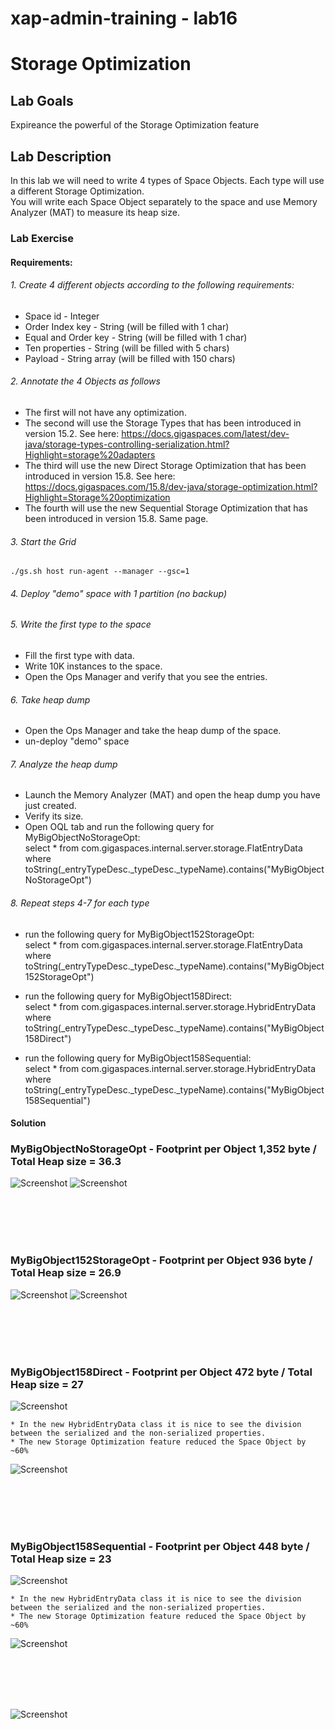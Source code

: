 # xap-admin-training - lab16

# Storage Optimization

## Lab Goals

Expireance the powerful of the Storage Optimization feature <br />


## Lab Description
In this lab we will need to write 4 types of Space Objects. Each type will use a different Storage Optimization.<br/>
You will write each Space Object separately to the space and use Memory Analyzer (MAT) to measure its heap size. <br/>

### Lab Exercise
#### Requirements: <br />
###### 1. Create 4 different objects according to the following requirements: <br />

* Space id - Integer <br />
* Order Index key - String (will be filled with 1 char)<br />
* Equal and Order key - String  (will be filled with 1 char)<br />
* Ten properties - String  (will be filled with 5 chars)<br />
* Payload - String array  (will be filled with 150 chars)<br />

###### 2. Annotate the 4 Objects as follows  <br />

* The first will not have any optimization.<br>
* The second will use the Storage Types that has been introduced in version 15.2. See here: https://docs.gigaspaces.com/latest/dev-java/storage-types-controlling-serialization.html?Highlight=storage%20adapters <br/>
* The third will use the new Direct Storage Optimization that has been introduced in version 15.8. See here: https://docs.gigaspaces.com/15.8/dev-java/storage-optimization.html?Highlight=Storage%20optimization <br/>
* The fourth will use the new Sequential Storage Optimization that has been introduced in version 15.8. Same page. <br> 

###### 3. Start the Grid <br />
    ./gs.sh host run-agent --manager --gsc=1
    
###### 4. Deploy "demo" space with 1 partition (no backup) <br />   
    
###### 5. Write the first type to the space <br />

* Fill the first type with data.<br />
* Write 10K instances to the space.<br />
* Open the Ops Manager and verify that you see the entries.<br /> 

###### 6. Take heap dump <br />
* Open the Ops Manager and take the heap dump of the space.<br />
* un-deploy "demo" space 

###### 7. Analyze the heap dump <br />
* Launch the Memory Analyzer (MAT) and open the heap dump you have just created.<br />
* Verify its size.<br />
* Open OQL tab and run the following query for MyBigObjectNoStorageOpt:<br />
select * from com.gigaspaces.internal.server.storage.FlatEntryData where toString(_entryTypeDesc._typeDesc._typeName).contains("MyBigObjectNoStorageOpt") <br />
 
###### 8. Repeat steps 4-7 for each type <br />
* run the following query for MyBigObject152StorageOpt:<br /> 
select * from com.gigaspaces.internal.server.storage.FlatEntryData where toString(_entryTypeDesc._typeDesc._typeName).contains("MyBigObject152StorageOpt")

* run the following query for MyBigObject158Direct:<br /> 
select * from com.gigaspaces.internal.server.storage.HybridEntryData where toString(_entryTypeDesc._typeDesc._typeName).contains("MyBigObject158Direct")

* run the following query for MyBigObject158Sequential:<br /> 
select * from com.gigaspaces.internal.server.storage.HybridEntryData where toString(_entryTypeDesc._typeDesc._typeName).contains("MyBigObject158Sequential")


#### Solution

### MyBigObjectNoStorageOpt - Footprint per Object 1,352 byte / Total Heap size = 36.3
![Screenshot](Pictures/Picture1.png)
![Screenshot](Pictures/Picture3.png)

<br/>
<br/>
<br/>
<br/>

### MyBigObject152StorageOpt - Footprint per Object 936 byte / Total Heap size = 26.9
![Screenshot](Pictures/Picture4.png)
![Screenshot](Pictures/Picture6.png)

<br/>
<br/>
<br/>
<br/>

### MyBigObject158Direct - Footprint per Object 472 byte / Total Heap size = 27
![Screenshot](Pictures/Picture7.png)


    * In the new HybridEntryData class it is nice to see the division between the serialized and the non-serialized properties.
    * The new Storage Optimization feature reduced the Space Object by ~60%
![Screenshot](Pictures/Picture9.png)

<br/>
<br/>
<br/>
<br/>

### MyBigObject158Sequential - Footprint per Object 448 byte / Total Heap size = 23
![Screenshot](Pictures/Picture10.png)

    * In the new HybridEntryData class it is nice to see the division between the serialized and the non-serialized properties.
    * The new Storage Optimization feature reduced the Space Object by ~60%
![Screenshot](Pictures/Picture12.png)

<br/>
<br/>
<br/>
<br/>

![Screenshot](Pictures/Picture13.png)

